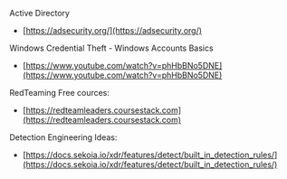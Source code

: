 Active Directory  
- [https://adsecurity.org/](https://adsecurity.org/)

Windows Credential Theft - Windows Accounts Basics
- [https://www.youtube.com/watch?v=phHbBNo5DNE](https://www.youtube.com/watch?v=phHbBNo5DNE)  

RedTeaming Free cources:  
- [https://redteamleaders.coursestack.com](https://redteamleaders.coursestack.com)  
  
Detection Engineering Ideas:  
- [https://docs.sekoia.io/xdr/features/detect/built_in_detection_rules/](https://docs.sekoia.io/xdr/features/detect/built_in_detection_rules/)  

